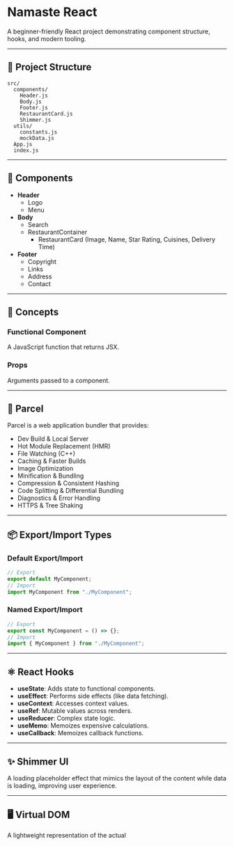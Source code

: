 # Namaste React

A beginner-friendly React project demonstrating component structure, hooks, and modern tooling.

---

## 📁 Project Structure

```
src/
  components/
    Header.js
    Body.js
    Footer.js
    RestaurantCard.js
    Shimmer.js
  utils/
    constants.js
    mockData.js
  App.js
  index.js
```

---

## 🧩 Components

- **Header**
  - Logo
  - Menu
- **Body**
  - Search
  - RestaurantContainer
    - RestaurantCard (Image, Name, Star Rating, Cuisines, Delivery Time)
- **Footer**
  - Copyright
  - Links
  - Address
  - Contact

---

## 📝 Concepts

### Functional Component

A JavaScript function that returns JSX.

### Props

Arguments passed to a component.

---

## 🚀 Parcel

Parcel is a web application bundler that provides:

- Dev Build & Local Server
- Hot Module Replacement (HMR)
- File Watching (C++)
- Caching & Faster Builds
- Image Optimization
- Minification & Bundling
- Compression & Consistent Hashing
- Code Splitting & Differential Bundling
- Diagnostics & Error Handling
- HTTPS & Tree Shaking

---

## 📦 Export/Import Types

### Default Export/Import

```javascript
// Export
export default MyComponent;
// Import
import MyComponent from "./MyComponent";
```

### Named Export/Import

```javascript
// Export
export const MyComponent = () => {};
// Import
import { MyComponent } from "./MyComponent";
```

---

## ⚛️ React Hooks

- **useState**: Adds state to functional components.
- **useEffect**: Performs side effects (like data fetching).
- **useContext**: Accesses context values.
- **useRef**: Mutable values across renders.
- **useReducer**: Complex state logic.
- **useMemo**: Memoizes expensive calculations.
- **useCallback**: Memoizes callback functions.

---

## ✨ Shimmer UI

A loading placeholder effect that mimics the layout of the content while data is loading, improving user experience.

---

## 🖥️ Virtual DOM

A lightweight representation of the actual
